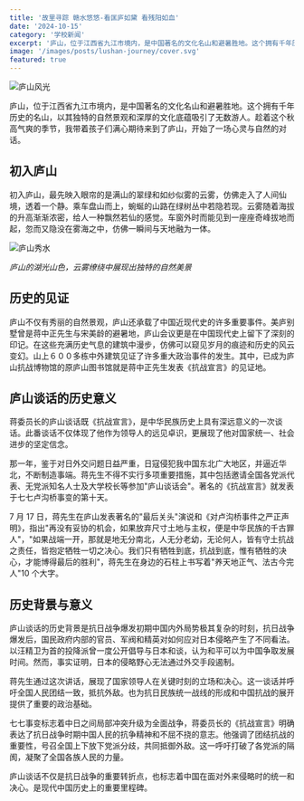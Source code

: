 ```yaml
---
title: '故里寻踪 赣水悠悠-看匡庐如黛 看残阳如血'
date: '2024-10-15'
category: '学校新闻'
excerpt: '庐山，位于江西省九江市境内，是中国著名的文化名山和避暑胜地。这个拥有千年历史的名山，以其独特的自然景观和深厚的文化底蕴吸引了无数游人。'
image: '/images/posts/lushan-journey/cover.svg'
featured: true
---
```


![庐山风光](/images/posts/lushan-journey/cover.jpg)

庐山，位于江西省九江市境内，是中国著名的文化名山和避暑胜地。这个拥有千年历史的名山，以其独特的自然景观和深厚的文化底蕴吸引了无数游人。趁着这个秋高气爽的季节，我带着孩子们满心期待来到了庐山，开始了一场心灵与自然的对话。

## 初入庐山

初入庐山，最先映入眼帘的是满山的翠绿和如纱似雾的云雾，仿佛走入了人间仙境，透着一个静。乘车盘山而上，蜿蜒的山路在绿树丛中若隐若现。云雾随着海拔的升高渐渐浓密，给人一种飘然若仙的感觉。车窗外时而能见到一座座奇峰拔地而起，忽而又隐没在雾海之中，仿佛一瞬间与天地融为一体。

![庐山秀水](/images/posts/lushan-journey/scenery-1.jpg)

*庐山的湖光山色，云雾缭绕中展现出独特的自然美景*

## 历史的见证

庐山不仅有秀丽的自然景观，庐山还承载了中国近现代史的许多重要事件。美庐别墅曾是蒋中正先生与宋美龄的避暑地，庐山会议更是在中国现代史上留下了深刻的印记。在这些充满历史气息的建筑中漫步，仿佛可以窥见岁月的痕迹和历史的风云变幻。山上６００多栋中外建筑见证了许多重大政治事件的发生。其中，已成为庐山抗战博物馆的原庐山图书馆就是蒋中正先生发表《抗战宣言》的见证地。

## 庐山谈话的历史意义

蒋委员长的庐山谈话既《抗战宣言》，是中华民族历史上具有深远意义的一次谈话。此番谈话不仅体现了他作为领导人的远见卓识，更展现了他对国家统一、社会进步的坚定信念。

那一年，鉴于对日外交问题日益严重，日寇侵犯我中国东北广大地区，并逼近华北，不断制造事端。蒋先生不得不实行多项重要措施，其中包括邀请全国各党派代表、无党派知名人士及大学校长等参加"庐山谈话会"。著名的《抗战宣言》就发表于七七卢沟桥事变的第十天。

7 月 17 日，蒋先生在庐山发表著名的"最后关头"演说和《对卢沟桥事件之严正声明》，指出"再没有妥协的机会，如果放弃尺寸土地与主权，便是中华民族的千古罪人"，"如果战端一开，那就是地无分南北，人无分老幼，无论何人，皆有守土抗战之责任，皆抱定牺牲一切之决心。我们只有牺牲到底，抗战到底，惟有牺牲的决心，才能博得最后的胜利"，蒋先生在身边的石柱上书写着"养天地正气、法古今完人"10 个大字。

## 历史背景与意义

庐山谈话的历史背景是抗日战争爆发初期中国内外局势极其复杂的时刻，抗日战争爆发后，国民政府内部的官员、军阀和精英对如何应对日本侵略产生了不同看法。以汪精卫为首的投降派曾一度公开倡导与日本和谈，认为和平可以为中国争取发展时间。然而，事实证明，日本的侵略野心无法通过外交手段遏制。

蒋先生通过这次讲话，展现了国家领导人在关键时刻的立场和决心。这一谈话并呼吁全国人民团结一致，抵抗外敌。也为抗日民族统一战线的形成和中国抗战的展开提供了重要的政治基础。

七七事变标志着中日之间局部冲突升级为全面战争，蒋委员长的《抗战宣言》明确表达了抗日战争时期中国人民的抗争精神和不屈不挠的意志。他强调了团结抗战的重要性，号召全国上下放下党派分歧，共同抵御外敌。这一呼吁打破了各党派的隔阂，凝聚了全国各族人民的力量。

庐山谈话不仅是抗日战争的重要转折点，也标志着中国在面对外来侵略时的统一和决心。是现代中国历史上的重要里程碑。
